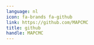 ```yaml
---
language: nl
icon: fa-brands fa-github
link: https://github.com/MAPCMC
title: github
handle: MAPCMC
---
```


